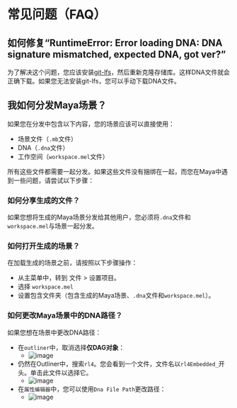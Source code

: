 # 常见问题（FAQ）

## 如何修复“RuntimeError: Error loading DNA: DNA signature mismatched, expected DNA, got ver?”

为了解决这个问题，您应该安装[git-lfs](https://git-lfs.github.com/)，然后重新克隆存储库。这样DNA文件就会正确下载。如果您无法安装git-lfs，您可以手动下载DNA文件。


## 我如何分发Maya场景？

如果您在分发中包含以下内容，您的场景应该可以直接使用：
- 场景文件（`.mb`文件）
- DNA（`.dna`文件）
- 工作空间（`workspace.mel`文件）

所有这些文件都需要一起分发。如果这些文件没有捆绑在一起，而您在Maya中遇到一些问题，请尝试以下步骤：

### 如何分享生成的文件？
如果您想将生成的Maya场景分发给其他用户，您必须将`.dna`文件和`workspace.mel`与场景一起分发。

### 如何打开生成的场景？
在加载生成的场景之前，请按照以下步骤操作：
- 从主菜单中，转到 文件 > 设置项目。
- 选择 `workspace.mel`
- 设置包含文件夹（包含生成的Maya场景、`.dna`文件和`workspace.mel`）。

### 如何更改Maya场景中的DNA路径？
如果您想在场景中更改DNA路径：
- 在`outliner`中，取消选择**仅DAG对象**：
  - ![image](img/change_path_outliner_settings.png)
- 仍然在Outliner中，搜索`rl4`。您会看到一个文件，文件名以`rl4Embedded_`开头。单击此文件以选择它。
  - ![image](img/change_path_outliner.png)
- 在`属性编辑器`中，您可以使用`Dna File Path`更改路径：
  - ![image](img/change_path_node_path.png)
